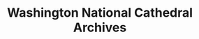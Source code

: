 ---
layout: repo
title: "Washington National Cathedral Archives"
id: 24615
permalink: repos/24615/
---